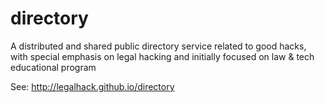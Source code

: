 # directory

A distributed and shared public directory service related to good hacks, with special emphasis on legal hacking and initially focused on law &amp; tech educational program

See: http://legalhack.github.io/directory

